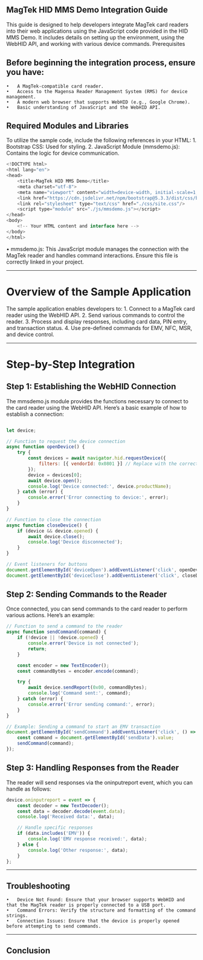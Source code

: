 ## MagTek HID MMS Demo Integration Guide
This guide is designed to help developers integrate MagTek card readers into their web applications using the JavaScript code provided in the HID MMS Demo. It includes details on setting up the environment, using the WebHID API, and working with various device commands.
Prerequisites
## Before beginning the integration process, ensure you have:
    •	A MagTek-compatible card reader.
    •	Access to the Magensa Reader Management System (RMS) for device management.
    •	A modern web browser that supports WebHID (e.g., Google Chrome).
    •	Basic understanding of JavaScript and the WebHID API.
## Required Modules and Libraries
To utilize the sample code, include the following references in your HTML:
    1.	Bootstrap CSS: Used for styling.
    2.	JavaScript Module (mmsdemo.js): Contains the logic for device communication.

```javascript
<!DOCTYPE html>
<html lang="en">
<head>
    <title>MagTek HID MMS Demo</title>
    <meta charset="utf-8">
    <meta name="viewport" content="width=device-width, initial-scale=1, shrink-to-fit=no">
    <link href="https://cdn.jsdelivr.net/npm/bootstrap@5.3.3/dist/css/bootstrap.min.css" rel="stylesheet">
    <link rel="stylesheet" type="text/css" href="./css/site.css"/>
    <script type="module" src="./js/mmsdemo.js"></script>
</head>
<body>
    <!-- Your HTML content and interface here -->
</body>
</html>
```

•	mmsdemo.js: This JavaScript module manages the connection with the MagTek reader and handles command interactions. Ensure this file is correctly linked in your project.
________________________________________
# Overview of the Sample Application
The sample application enables developers to:
    1.	Connect to a MagTek card reader using the WebHID API.
    2.	Send various commands to control the reader.
    3.	Process and display responses, including card data, PIN entry, and transaction status.
    4.	Use pre-defined commands for EMV, NFC, MSR, and device control.
________________________________________
# Step-by-Step Integration
## Step 1: Establishing the WebHID Connection
The mmsdemo.js module provides the functions necessary to connect to the card reader using the WebHID API. Here’s a basic example of how to establish a connection:
```javascript

let device;

// Function to request the device connection
async function openDevice() {
    try {
        const devices = await navigator.hid.requestDevice({
            filters: [{ vendorId: 0x0801 }] // Replace with the correct Vendor ID for MagTek
        });
        device = devices[0];
        await device.open();
        console.log('Device connected:', device.productName);
    } catch (error) {
        console.error('Error connecting to device:', error);
    }
}

// Function to close the connection
async function closeDevice() {
    if (device && device.opened) {
        await device.close();
        console.log('Device disconnected');
    }
}

// Event listeners for buttons
document.getElementById('deviceOpen').addEventListener('click', openDevice);
document.getElementById('deviceClose').addEventListener('click', closeDevice);
```

## Step 2: Sending Commands to the Reader
Once connected, you can send commands to the card reader to perform various actions. Here’s an example:
```javascript
// Function to send a command to the reader
async function sendCommand(command) {
    if (!device || !device.opened) {
        console.error('Device is not connected');
        return;
    }

    const encoder = new TextEncoder();
    const commandBytes = encoder.encode(command);

    try {
        await device.sendReport(0x00, commandBytes);
        console.log('Command sent:', command);
    } catch (error) {
        console.error('Error sending command:', error);
    }
}

// Example: Sending a command to start an EMV transaction
document.getElementById('sendCommand').addEventListener('click', () => {
    const command = document.getElementById('sendData').value;
    sendCommand(command);
});
```

## Step 3: Handling Responses from the Reader
The reader will send responses via the oninputreport event, which you can handle as follows:
```javascript
device.oninputreport = event => {
    const decoder = new TextDecoder();
    const data = decoder.decode(event.data);
    console.log('Received data:', data);

    // Handle specific responses
    if (data.includes('EMV')) {
        console.log('EMV response received:', data);
    } else {
        console.log('Other response:', data);
    }
};
```
________________________________________
## Troubleshooting
    •	Device Not Found: Ensure that your browser supports WebHID and that the MagTek reader is properly connected to a USB port.
    •	Command Errors: Verify the structure and formatting of the command strings.
    •	Connection Issues: Ensure that the device is properly opened before attempting to send commands.
________________________________________
## Conclusion
